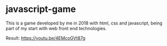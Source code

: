 # javascript-game
This is a game developed by me in 2018 with html, css and javascript, being part of my start with web front end technologies.

Result: https://youtu.be/4EMcoGVt87g

